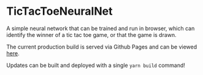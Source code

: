 # TicTacToeNeuralNet
A simple neural network that can be trained and run in browser, which can identify the winner of a tic tac toe game, or that the game is drawn.

The current production build is served via Github Pages and can be viewed [here](https://www.a3ventures.dev/TicTacToeNeuralNet/). 

Updates can be built and deployed with a single `yarn build` command!
